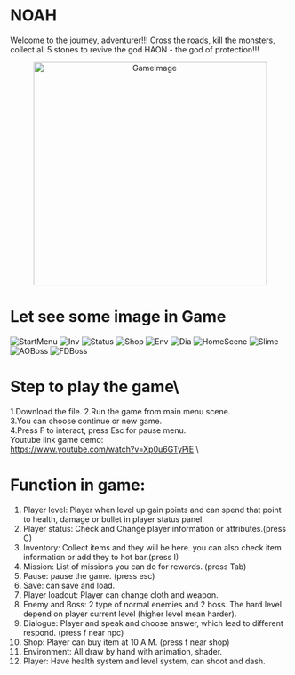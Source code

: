 # NOAH
Welcome to the journey, adventurer!!! Cross the roads, kill the monsters, collect all 5 stones to revive the god HAON - the god of protection!!!
<p align="center">
  <img src="https://github.com/user-attachments/assets/7864f6be-1d57-41f9-b0be-bac1c2b01150" alt="GameImage" width="420" height="402"/>
</p>


# Let see some image in Game
![StartMenu](https://github.com/user-attachments/assets/7f2b8b28-1529-4b8d-9c57-40057abf9d6a)
![Inv](https://github.com/user-attachments/assets/39befa71-95cb-414b-bcae-2cd521443481)
![Status](https://github.com/user-attachments/assets/260df366-0a6a-4c8d-b92d-aa4b20417f71)
![Shop](https://github.com/user-attachments/assets/31740fa5-fa1e-492c-a668-964d28e54511)
![Env](https://github.com/user-attachments/assets/6987b78e-dfd1-4636-9a65-8378f7e02ca0)
![Dia](https://github.com/user-attachments/assets/b8872968-4430-422d-8c75-801dcb5444eb)
![HomeScene](https://github.com/user-attachments/assets/8cff6d5b-d2f9-4652-a532-86e8c2ead47b)
![Slime](https://github.com/user-attachments/assets/cfb7a597-ed9c-4e8a-a7e0-211204ec337b)
![AOBoss](https://github.com/user-attachments/assets/aed79d0a-b24d-4baf-b884-68c5bfb3e5d4)
![FDBoss](https://github.com/user-attachments/assets/ef11f537-2e67-4bcb-871e-9f7c04f0f345)

# Step to play the game\
1.Download the file.
2.Run the game from main menu scene.\
3.You can choose continue or new game.\
4.Press F to interact, press Esc for pause menu.\
Youtube link game demo:\
https://www.youtube.com/watch?v=Xp0u6GTyPiE
\
# Function in game:
1. Player level: Player when level up gain points and can spend that point to health, damage or bullet in player status panel.
2. Player status: Check and Change player information or attributes.(press C)
3. Inventory: Collect items and they will be here. you can also check item information or add they to hot bar.(press I)
4. Mission: List of missions you can do for rewards. (press Tab)
5. Pause: pause the game. (press esc)
6. Save: can save and load.
7. Player loadout: Player can change cloth and weapon.
8. Enemy and Boss: 2 type of normal enemies and 2 boss. The hard level depend on player current level (higher level mean harder).
9. Dialogue: Player and speak and choose answer, which lead to different respond. (press f near npc)
10. Shop: Player can buy item at 10 A.M. (press f near shop)
11. Environment: All draw by hand with animation, shader.
12. Player: Have health system and level system, can shoot and dash.
